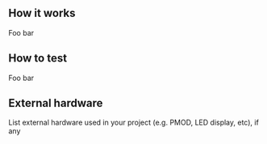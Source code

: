 <!---

This file is used to generate your project datasheet. Please fill in the information below and delete any unused
sections.

You can also include images in this folder and reference them in the markdown. Each image must be less than
512 kb in size, and the combined size of all images must be less than 1 MB.
-->

## How it works

Foo bar

## How to test

Foo bar

## External hardware

List external hardware used in your project (e.g. PMOD, LED display, etc), if any
